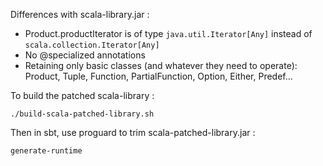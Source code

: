 Differences with scala-library.jar :

*   Product.productIterator is of type `java.util.Iterator[Any]` instead of `scala.collection.Iterator[Any]`
*   No @specialized annotations
*   Retaining only basic classes (and whatever they need to operate): Product, Tuple, Function, PartialFunction, Option, Either, Predef...

To build the patched scala-library :

	./build-scala-patched-library.sh
	
Then in sbt, use proguard to trim scala-patched-library.jar :

	generate-runtime
	
	
